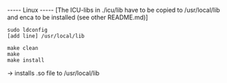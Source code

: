 ----- Linux  -----
[The ICU-libs in ./icu/lib have to be copied to /usr/local/lib and enca to be installed (see other README.md)]

    sudo ldconfig
    [add line] /usr/local/lib

    make clean
    make 
    make install

-> installs .so file to /usr/local/lib
